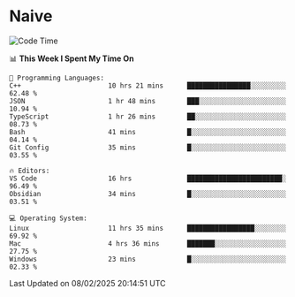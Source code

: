 # Naive
<!-- ## 日拱一卒，功不唐捐 -->
<!-- [![GitHub Streak](https://streak-stats.demolab.com/?user=XiaoXKKK)](https://git.io/streak-stats) -->
<!--START_SECTION:waka-->
![Code Time](http://img.shields.io/badge/Code%20Time-249%20hrs%2023%20mins-blue)

📊 **This Week I Spent My Time On** 

```text
💬 Programming Languages: 
C++                      10 hrs 21 mins      ████████████████░░░░░░░░░   62.48 % 
JSON                     1 hr 48 mins        ███░░░░░░░░░░░░░░░░░░░░░░   10.94 % 
TypeScript               1 hr 26 mins        ██░░░░░░░░░░░░░░░░░░░░░░░   08.73 % 
Bash                     41 mins             █░░░░░░░░░░░░░░░░░░░░░░░░   04.14 % 
Git Config               35 mins             █░░░░░░░░░░░░░░░░░░░░░░░░   03.55 % 

🔥 Editors: 
VS Code                  16 hrs              ████████████████████████░   96.49 % 
Obsidian                 34 mins             █░░░░░░░░░░░░░░░░░░░░░░░░   03.51 % 

💻 Operating System: 
Linux                    11 hrs 35 mins      █████████████████░░░░░░░░   69.92 % 
Mac                      4 hrs 36 mins       ███████░░░░░░░░░░░░░░░░░░   27.75 % 
Windows                  23 mins             █░░░░░░░░░░░░░░░░░░░░░░░░   02.33 % 
```


 Last Updated on 08/02/2025 20:14:51 UTC
<!--END_SECTION:waka-->
